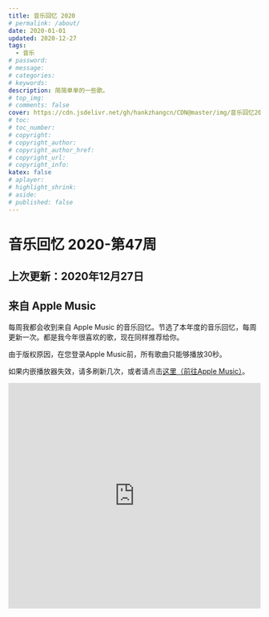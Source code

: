 ```yaml
---
title: 音乐回忆 2020
# permalink: /about/
date: 2020-01-01
updated: 2020-12-27
tags:
  - 音乐
# password: 
# message: 
# categories:
# keywords:
description: 简简单单的一些歌。
# top_img:
# comments: false
cover: https://cdn.jsdelivr.net/gh/hankzhangcn/CDN@master/img/音乐回忆2020_封面.1dxvboonuxxc.jpg
# toc:
# toc_number:
# copyright:
# copyright_author:
# copyright_author_href:
# copyright_url:
# copyright_info:
katex: false
# aplayer:
# highlight_shrink:
# aside:
# published: false
---
```



# 音乐回忆 2020-第47周
## 上次更新：2020年12月27日
## 来自 Apple Music
每周我都会收到来自 Apple Music 的音乐回忆。节选了本年度的音乐回忆，每周更新一次。都是我今年很喜欢的歌，现在同样推荐给你。

由于版权原因，在您登录Apple Music前，所有歌曲只能够播放30秒。

如果内嵌播放器失效，请多刷新几次，或者请点击[这里（前往Apple Music）](https://music.apple.com/cn/playlist/%E9%9F%B3%E4%B9%90%E5%9B%9E%E5%BF%86-2020/pl.rp-nWWai3JoX3l)。
<iframe allow="autoplay *; encrypted-media *; fullscreen *"
    frameborder="0" 
    height="450" 
    style="width:100%;max-width:660px;overflow:hidden;background:transparent;" 
    sandbox="allow-forms allow-popups allow-same-origin allow-scripts allow-storage-access-by-user-activation allow-top-navigation-by-user-activation" 
    src="https://embed.music.apple.com/cn/playlist/%E9%9F%B3%E4%B9%90%E5%9B%9E%E5%BF%86-2020/pl.rp-nWWai3JoX3l">
</iframe>